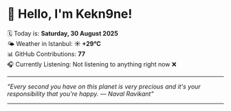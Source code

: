 # 👋 Hello, I'm Kekn9ne!

🗓️ Today is: **Saturday, 30 August 2025**  
🌤️ Weather in Istanbul: **☀️   +29°C**  
📊 GitHub Contributions: **77**  
🎧 Currently Listening: Not listening to anything right now ❌

---

_"Every second you have on this planet is very precious and it's your responsibility that you're happy. — *Naval Ravikant*"_

---
